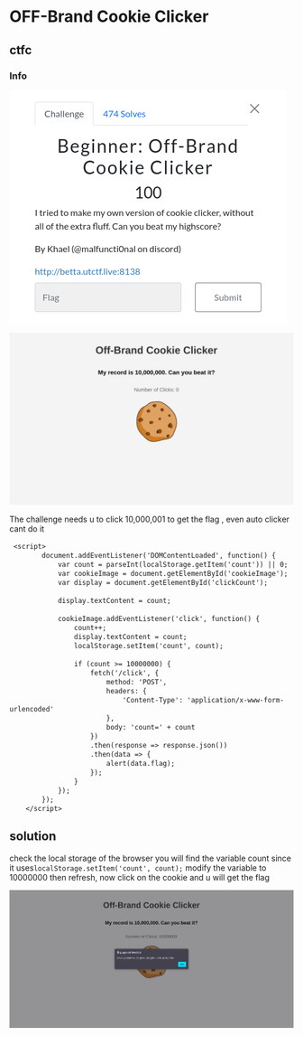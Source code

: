 # OFF-Brand Cookie Clicker

## ctfc


### Info

![](screenshots/2.png)

![](screenshots/1.png)

The challenge needs u to click 10,000,001 to get the flag , even auto clicker cant do it

```JS
 <script>
        document.addEventListener('DOMContentLoaded', function() {
            var count = parseInt(localStorage.getItem('count')) || 0;
            var cookieImage = document.getElementById('cookieImage');
            var display = document.getElementById('clickCount');

            display.textContent = count;

            cookieImage.addEventListener('click', function() {
                count++;
                display.textContent = count;
                localStorage.setItem('count', count);

                if (count >= 10000000) {
                    fetch('/click', {
                        method: 'POST',
                        headers: {
                            'Content-Type': 'application/x-www-form-urlencoded'
                        },
                        body: 'count=' + count
                    })
                    .then(response => response.json())
                    .then(data => {
                        alert(data.flag);
                    });
                }
            });
        });
    </script>
```
## solution
check the local storage of the browser you will find the variable count since it uses`localStorage.setItem('count', count);`
modify the variable to 10000000 then refresh, now click on the cookie and u will get the flag


![](screenshots/3.png)



